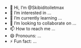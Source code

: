 - 👋 Hi, I’m @Skibiditoiletmax
- 👀 I’m interested in ...
- 🌱 I’m currently learning ...
- 💞️ I’m looking to collaborate on ...
- 📫 How to reach me ...
- 😄 Pronouns: ...
- ⚡ Fun fact: ...

<!---
Skibiditoiletmax/Skibiditoiletmax is a ✨ special ✨ repository because its `README.md` (this file) appears on your GitHub profile.
You can click the Preview link to take a look at your changes.
--->
